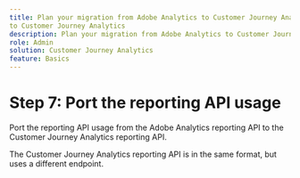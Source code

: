 ```yaml
---
title: Plan your migration from Adobe Analytics to Customer Journey Analytics
to Customer Journey Analytics
description: Plan your migration from Adobe Analytics to Customer Journey Analytics
role: Admin
solution: Customer Journey Analytics
feature: Basics
---
```

# Step 7: Port the reporting API usage 

Port the reporting API usage from the Adobe Analytics reporting API to the Customer Journey Analytics reporting API. 

The Customer Journey Analytics reporting API is in the same format, but uses a different endpoint.